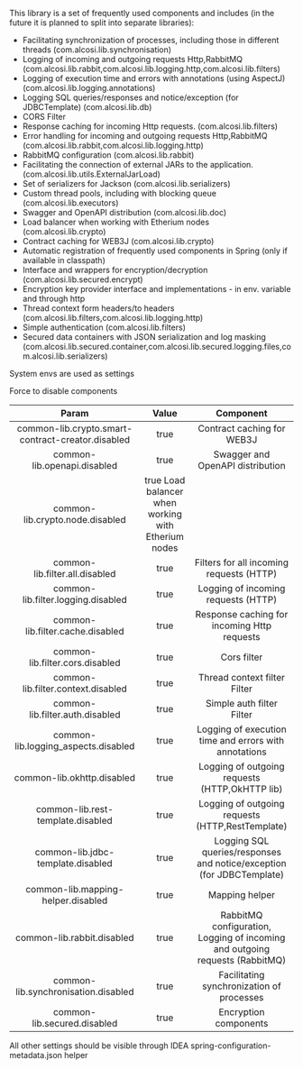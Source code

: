 This library is a set of frequently used components and includes (in the future it is planned to split into separate libraries):
- Facilitating synchronization of processes, including those in different threads (com.alcosi.lib.synchronisation)
- Logging of incoming and outgoing requests Http,RabbitMQ (com.alcosi.lib.rabbit,com.alcosi.lib.logging.http,com.alcosi.lib.filters)
- Logging of execution time and errors with annotations (using AspectJ) (com.alcosi.lib.logging.annotations)
- Logging SQL queries/responses and notice/exception (for JDBCTemplate) (com.alcosi.lib.db)
- CORS Filter
- Response caching for incoming Http requests. (com.alcosi.lib.filters)
- Error handling for incoming and outgoing requests Http,RabbitMQ (com.alcosi.lib.rabbit,com.alcosi.lib.logging.http)
- RabbitMQ configuration (com.alcosi.lib.rabbit)
- Facilitating the connection of external JARs to the application. (com.alcosi.lib.utils.ExternalJarLoad)
- Set of serializers for Jackson (com.alcosi.lib.serializers)
- Custom thread pools, including with blocking queue (com.alcosi.lib.executors)
- Swagger and OpenAPI distribution (com.alcosi.lib.doc)
- Load balancer when working with Etherium nodes (com.alcosi.lib.crypto)
- Contract caching for WEB3J (com.alcosi.lib.crypto)
- Automatic registration of frequently used components in Spring (only if available in classpath)
- Interface and wrappers for encryption/decryption (com.alcosi.lib.secured.encrypt)
- Encryption key provider interface and implementations - in env. variable and through http
- Thread context form headers/to headers (com.alcosi.lib.filters,com.alcosi.lib.logging.http)
- Simple authentication (com.alcosi.lib.filters)
- Secured data containers with JSON serialization and log masking (com.alcosi.lib.secured.container,com.alcosi.lib.secured.logging.files,com.alcosi.lib.serializers)

System envs are used as settings


Force to disable components

|                       Param                       | Value |                                   Component                                   |
|:-------------------------------------------------:| :---: |:-----------------------------------------------------------------------------:|
| common-lib.crypto.smart-contract-creator.disabled | true |                          Contract caching for WEB3J                           |
|            common-lib.openapi.disabled            | true |                       Swagger and OpenAPI distribution                        |
|          common-lib.crypto.node.disabled          | true Load balancer when working with Etherium nodes |
|          common-lib.filter.all.disabled           | true |                   Filters for all incoming requests (HTTP)                    |
|        common-lib.filter.logging.disabled         | true |                      Logging of incoming requests (HTTP)                      |
|         common-lib.filter.cache.disabled          | true |                  Response caching for incoming Http requests                  |
|          common-lib.filter.cors.disabled          | true |                                  Cors filter                                  |
|        common-lib.filter.context.disabled         | true |                         Thread context filter Filter                          |
|          common-lib.filter.auth.disabled          | true |                           Simple auth filter Filter                           |
|        common-lib.logging_aspects.disabled        | true |             Logging of execution time and errors with annotations             |
|            common-lib.okhttp.disabled             | true |                Logging of outgoing requests (HTTP,OkHTTP lib)                 |
|         common-lib.rest-template.disabled         | true |               Logging of outgoing requests (HTTP,RestTemplate)                |
|         common-lib.jdbc-template.disabled         | true |     Logging SQL queries/responses and notice/exception (for JDBCTemplate)     |
|        common-lib.mapping-helper.disabled         | true |                                Mapping helper                                 |
|            common-lib.rabbit.disabled             | true | RabbitMQ configuration,  Logging of incoming and outgoing requests (RabbitMQ) |
|        common-lib.synchronisation.disabled        | true |                   Facilitating synchronization of processes                   |
|            common-lib.secured.disabled            | true |                             Encryption components                             |

All other settings should be visible  through IDEA spring-configuration-metadata.json helper

